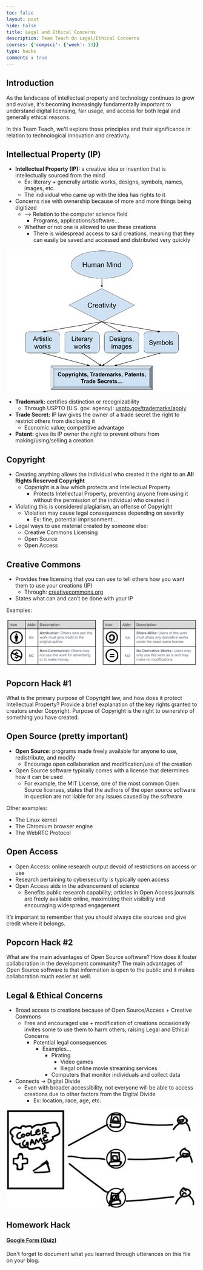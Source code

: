 ```yaml
---
toc: false
layout: post
hide: False
title: Legal and Ethical Concerns
description: Team Teach On Legal/Ethical Concerns
courses: {'compsci': {'week': 13}}
type: hacks
comments : true
---
```


## Introduction

As the landscape of intellectual property and technology continues to grow and evolve, it's becoming increasingly fundamentally important to understand digital licensing, fair usage, and access for both legal and generally ethical reasons.

In this Team Teach, we'll explore those principles and their significance in relation to technological innovation and creativity.

## Intellectual Property (IP)

- **Intellectual Property (IP):** a creative idea or invention that is intellectually sourced from the mind
    - Ex: literary + generally artistic works, designs, symbols, names, images, etc.
    - The individual who came up with the idea has rights to it
- Concerns rise with ownership because of more and more things being digitized
    - --> Relation to the computer science field
        - Programs, applications/software…
    - Whether or not one is allowed to use these creations
        - There is widespread access to said creations, meaning that they can easily be saved and accessed and distributed very quickly

<img src="https://github.com/tuckergol/student2/blob/main/images/IP%20Diagram.png?raw=true">

- **Trademark:** certifies distinction or recognizability
    - Through USPTO (U.S. gov. agency): [uspto.gov/trademarks/apply](https://www.uspto.gov/trademarks/apply)
- **Trade Secret:** IP law gives the owner of a trade secret the right to restrict others from disclosing it
    - Economic value; competitive advantage
- **Patent:** gives its IP owner the right to prevent others from making/using/selling a creation

## Copyright

- Creating anything allows the individual who created it the right to an **All Rights Reserved Copyright**
    - Copyright is a law which protects and Intellectual Property
        - Protects Intellectual Property, preventing anyone from using it without the permission of the individual who created it
- Violating this is considered plagiarism, an offense of Copyright
    - Violation may cause legal consequences depending on severity
        - Ex: fine, potential imprisonment…
- Legal ways to use material created by someone else:
    - Creative Commons Licensing
    - Open Source
    - Open Access

## Creative Commons

- Provides free licensing that you can use to tell others how you want them to use your creations (IP)
    - Through: [creativecommons.org](https://creativecommons.org/)
- States what can and can’t be done with your IP

Examples:

<img src="https://github.com/tuckergol/student2/blob/main/images/Copyright%20Examples.png?raw=true">

## Popcorn Hack #1

What is the primary purpose of Copyright law, and how does it protect Intellectual Property? Provide a brief explanation of the key rights granted to creators under Copyright.
Purpose of Copyright is the right to ownership of something you have created. 
## Open Source (pretty important)
- **Open Source:** programs made freely available for anyone to use, redistribute, and modify
    - Encourage open collaboration and modification/use of the creation
- Open Source software typically comes with a license that determines how it can be used
    - For example, the MIT License, one of the most common Open Source licenses, states that the authors of the open source software in question are not liable for any issues caused by the software

Other examples:
- The Linux kernel
- The Chromium browser engine
- The WebRTC Protocol

## Open Access
- Open Access: online research output devoid of restrictions on access or use
- Research pertaining to cybersecurity is typically open access
- Open Access aids in the advancement of science
    - Benefits public research capability; articles in Open Access journals are freely available online, maximizing their visibility and encouraging widespread engagement

It’s important to remember that you should always cite sources and give credit where it belongs.

## Popcorn Hack #2

What are the main advantages of Open Source software? How does it foster collaboration in the development community?
The main advantages of Open Source software is that information is open to the public and it makes collaboration much easier as well. 
## Legal & Ethical Concerns

- Broad access to creations because of Open Source/Access + Creative Commons
    - Free and encouraged use + modification of creations occasionally invites some to use them to harm others, raising Legal and Ethical Concerns
        - Potential legal consequences
            - Examples…
                - Pirating
                    - Video games
                    - Illegal online movie streaming services
                - Computers that monitor individuals and collect data
- Connects → Digital Divide
    - Even with broader accessibility, not everyone will be able to access creations due to other factors from the Digital Divide
        - Ex: location, race, age, etc.

<img src="https://github.com/tuckergol/student2/blob/main/images/Legal%20and%20Ethical%20Diagram.png?raw=true">

## Homework Hack

#### [Google Form (Quiz)](https://docs.google.com/forms/d/e/1FAIpQLSdbVlNG-KRIOsdhpqm9DBcdtxqDefy9GF1qi4kdIWgvH8bbbg/viewform?usp=sf_link)

Don't forget to document what you learned through utterances on this file on your blog.
